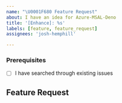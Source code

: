 ```yaml
---
name: "\U0001F680 Feature Request"
about: I have an idea for Azure-MSAL-Deno
title: '[Enhance]: %s'
labels: [feature, feature_request]
assignees: 'josh-hemphill'

---
```


<!--

Have you read Azure-MSAL-Deno's Code of Conduct? By filing an Issue, you are expected to comply with it, including treating everyone with respect: https://github.com/josh-hemphill/azure-msal-deno/.github/CODE_OF_CONDUCT.md

-->

### Prerequisites

  - [ ] I have searched through existing issues

## Feature Request

<!-- Please only describe one feature request in one single issue. -->
